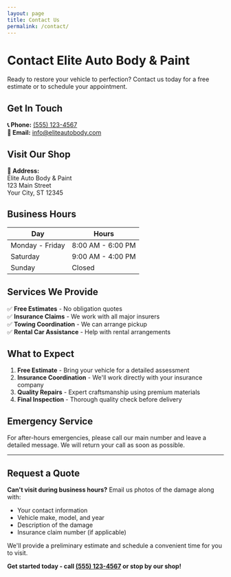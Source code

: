 ```yaml
---
layout: page
title: Contact Us
permalink: /contact/
---
```


# Contact Elite Auto Body & Paint

Ready to restore your vehicle to perfection? Contact us today for a free estimate or to schedule your appointment.

## Get In Touch

**📞 Phone:** [(555) 123-4567](tel:5551234567)  
**📧 Email:** [info@eliteautobody.com](mailto:info@eliteautobody.com)

## Visit Our Shop

**📍 Address:**  
Elite Auto Body & Paint  
123 Main Street  
Your City, ST 12345

## Business Hours

| Day | Hours |
|-----|-------|
| Monday - Friday | 8:00 AM - 6:00 PM |
| Saturday | 9:00 AM - 4:00 PM |
| Sunday | Closed |

## Services We Provide

✅ **Free Estimates** - No obligation quotes  
✅ **Insurance Claims** - We work with all major insurers  
✅ **Towing Coordination** - We can arrange pickup  
✅ **Rental Car Assistance** - Help with rental arrangements  

## What to Expect

1. **Free Estimate** - Bring your vehicle for a detailed assessment
2. **Insurance Coordination** - We'll work directly with your insurance company
3. **Quality Repairs** - Expert craftsmanship using premium materials
4. **Final Inspection** - Thorough quality check before delivery

## Emergency Service

For after-hours emergencies, please call our main number and leave a detailed message. We will return your call as soon as possible.

---

## Request a Quote

**Can't visit during business hours?** Email us photos of the damage along with:
- Your contact information
- Vehicle make, model, and year  
- Description of the damage
- Insurance claim number (if applicable)

We'll provide a preliminary estimate and schedule a convenient time for you to visit.

**Get started today - call [(555) 123-4567](tel:5551234567) or stop by our shop!**